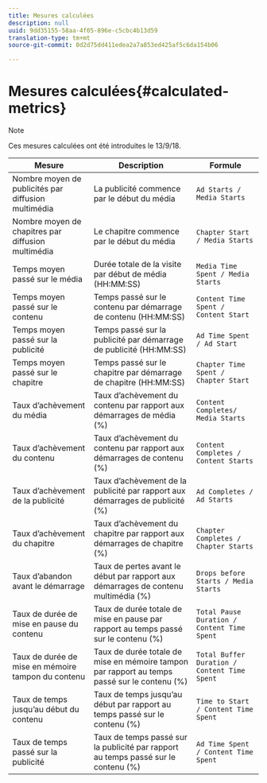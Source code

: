 ```yaml
---
title: Mesures calculées
description: null
uuid: 9dd35155-58aa-4f05-896e-c5cbc4b13d59
translation-type: tm+mt
source-git-commit: 0d2d75dd411edea2a7a853ed425af5c6da154b06

---
```



# Mesures calculées{#calculated-metrics}

>[!NOTE]
>
>Ces mesures calculées ont été introduites le 13/9/18.

| Mesure | Description | Formule |
|---|---|---|
| Nombre moyen de publicités par diffusion multimédia | La publicité commence par le début du média | `Ad Starts / Media Starts` |
| Nombre moyen de chapitres par diffusion multimédia | Le chapitre commence par le début du média | `Chapter Start / Media Starts` |
| Temps moyen passé sur le média | Durée totale de la visite par début de média (HH:MM:SS) | `Media Time Spent / Media Starts` |
| Temps moyen passé sur le contenu | Temps passé sur le contenu par démarrage de contenu (HH:MM:SS) | `Content Time Spent / Content Start` |
| Temps moyen passé sur la publicité | Temps passé sur la publicité par démarrage de publicité (HH:MM:SS) | `Ad Time Spent / Ad Start` |
| Temps moyen passé sur le chapitre | Temps passé sur le chapitre par démarrage de chapitre (HH:MM:SS) | `Chapter Time Spent / Chapter Start` |
| Taux d’achèvement du média | Taux d’achèvement du contenu par rapport aux démarrages de média (%) | `Content Completes/ Media Starts` |
| Taux d’achèvement du contenu | Taux d’achèvement du contenu par rapport aux démarrages de contenu (%) | `Content Completes / Content Starts` |
| Taux d’achèvement de la publicité | Taux d’achèvement de la publicité par rapport aux démarrages de publicité (%) | `Ad Completes / Ad Starts` |
| Taux d’achèvement du chapitre | Taux d’achèvement du chapitre par rapport aux démarrages de chapitre (%) | `Chapter Completes / Chapter Starts` |
| Taux d’abandon avant le démarrage | Taux de pertes avant le début par rapport aux démarrages de contenu multimédia (%) | `Drops before Starts / Media Starts` |
| Taux de durée de mise en pause du contenu | Taux de durée totale de mise en pause par rapport au temps passé sur le contenu (%) | `Total Pause Duration / Content Time Spent` |
| Taux de durée de mise en mémoire tampon du contenu | Taux de durée totale de mise en mémoire tampon par rapport au temps passé sur le contenu (%) | `Total Buffer Duration / Content Time Spent` |
| Taux de temps jusqu’au début du contenu | Taux de temps jusqu’au début par rapport au temps passé sur le contenu (%) | `Time to Start / Content Time Spent` |
| Taux de temps passé sur la publicité | Taux de temps passé sur la publicité par rapport au temps passé sur le contenu (%) | `Ad Time Spent / Content Time Spent` |

